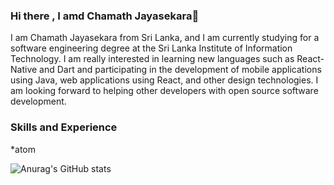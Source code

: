 ### Hi there , I amd Chamath Jayasekara👋

I am Chamath Jayasekara from Sri Lanka, and I am currently studying for a software engineering degree at the Sri Lanka Institute of Information Technology. I am really interested in learning new languages such as React-Native and Dart and participating in the development of mobile applications using Java, web applications using React, and other design technologies. I am looking forward to helping other developers with open source software development.

### Skills and Experience
*atom

![Anurag's GitHub stats](https://github-readme-stats.vercel.app/api?username=chamathjayasekara99&show_icons=true&theme=gruvbox)
